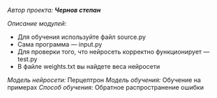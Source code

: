 *Автор проекта:* ***Чернов степан***

*Описание модулей:*
- Для обучения используйте файл source.py
- Сама программа — input.py
- Для проверки того, что нейросеть корректно функционирует — test.py
- В файле weights.txt вы найдете веса нейросети

*Модель нейросети:* Перцептрон
*Модель обучения:* Обучение на примерах
*Способ обучения:* Обратное распространение ошибки
